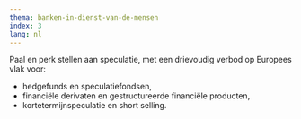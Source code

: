 ```yaml
---
thema: banken-in-dienst-van-de-mensen
index: 3
lang: nl
---
```

Paal en perk stellen aan speculatie, met een drievoudig verbod op Europees vlak voor:
* hedgefunds en speculatiefondsen,
* financiële derivaten en gestructureerde financiële producten,
* kortetermijnspeculatie en short selling.
